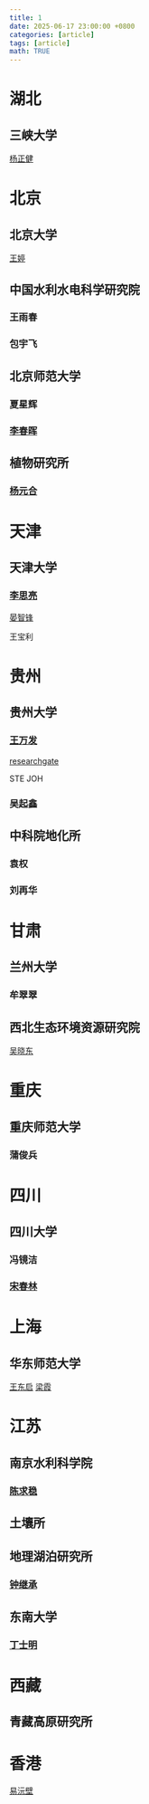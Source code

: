 ```yaml
---
title: 1
date: 2025-06-17 23:00:00 +0800
categories: [article]
tags: [article]
math: TRUE
---
```


# 湖北
## 三峡大学
[杨正健](https://scholar.google.com/citations?user=4H4f_3cAAAAJ&hl=zh-CN&oi=ao)
# 北京
## 北京大学
[王婷](https://scholar.google.com/citations?hl=zh-CN&user=mVvb-tYAAAAJ)
## 中国水利水电科学研究院
### 王雨春
### 包宇飞
## 北京师范大学
### 夏星辉
### [李春晖](https://scholar.google.com/citations?user=c8YnFTIAAAAJ&hl=zh-CN&oi=ao)
## 植物研究所
### [杨元合](https://scholar.google.com/citations?user=aJ7Wf3UAAAAJ&hl=zh-CN&oi=ao)
# 天津
## 天津大学
### [李思亮](https://scholar.google.com/citations?user=6XJZuUgAAAAJ&hl=zh-CN&oi=ao)
[晏智锋](https://scholar.google.com/citations?user=Lav81gUAAAAJ&hl=zh-CN)

王宝利
# 贵州
## 贵州大学
### [王万发](https://scholar.google.com/citations?user=r5SIYAQAAAAJ&hl=zh-CN&oi=sra)

[researchgate](https://www.researchgate.net/profile/Wanfa-Wang)

STE
JOH
### 吴起鑫
## 中科院地化所
### 袁权
### 刘再华
# 甘肃
## 兰州大学
### 牟翠翠
## 西北生态环境资源研究院
[吴晓东](https://scholar.google.com/citations?user=vCwbpU8AAAAJ&hl=zh-CN&oi=ao)
# 重庆
## 重庆师范大学
### 蒲俊兵
# 四川
## 四川大学
### 冯镜洁
### [宋春林](https://scholar.google.com/citations?user=ULVszuoAAAAJ&hl=zh-CN&oi=ao)
# 上海
## 华东师范大学
[王东启](https://scholar.google.com/citations?user=glGbpWYAAAAJ&hl=zh-CN&oi=ao)
[梁霞](https://scholar.google.com/citations?hl=zh-CN&user=Fdjq_3wAAAAJ)
# 江苏
## 南京水利科学院
### [陈求稳](https://scholar.google.com/citations?user=F5HOSeIAAAAJ&hl=zh-CN&oi=ao)
## 土壤所
## 地理湖泊研究所
### [钟继承](https://scholar.google.com/citations?user=TK-Dy78AAAAJ&hl=zh-CN&oi=ao)
## 东南大学
### [丁士明](https://scholar.google.com/citations?user=--SE3noAAAAJ&hl=zh-CN&oi=sra)
# 西藏
## 青藏高原研究所
# 香港
[易沅壁](https://scholar.google.com/citations?user=d7LNNCoAAAAJ&hl=zh-CN)
